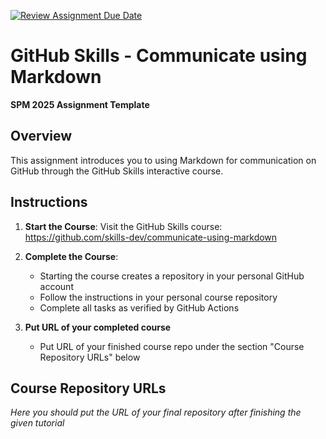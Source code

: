[![Review Assignment Due Date](https://classroom.github.com/assets/deadline-readme-button-22041afd0340ce965d47ae6ef1cefeee28c7c493a6346c4f15d667ab976d596c.svg)](https://classroom.github.com/a/Ug-tQJw-)
# GitHub Skills - Communicate using Markdown

**SPM 2025 Assignment Template**

## Overview
This assignment introduces you to using Markdown for communication on GitHub through the GitHub Skills interactive course.

## Instructions

1. **Start the Course**: Visit the GitHub Skills course:
   https://github.com/skills-dev/communicate-using-markdown

2. **Complete the Course**: 
   - Starting the course creates a repository in your personal GitHub account
   - Follow the instructions in your personal course repository
   - Complete all tasks as verified by GitHub Actions

3. **Put URL of your completed course**
   - Put URL of your finished course repo under the section "Course Repository URLs" below

## Course Repository URLs

_Here you should put the URL of your final repository after finishing the given tutorial_

<!-- This section will be automatically updated by CI when students complete the course -->
